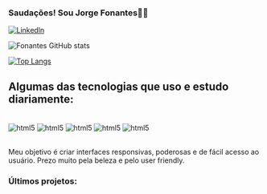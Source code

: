 ### Saudações! Sou Jorge Fonantes👋😄
[![Linkedln](https://img.shields.io/badge/LinkedIn-0077B5?style=for-the-badge&logo=linkedin&logoColor=white)](https://www.linkedin.com/in/jorge-lucas-fonantes/)

![Fonantes GitHub stats](https://github-readme-stats.vercel.app/api?username=JorgeFonantes&show_icons=true&theme=highcontrast)

[![Top Langs](https://github-readme-stats.vercel.app/api/top-langs/?username=JorgeFonantes)](https://github.com/JorgeFonantes/github-readme-stats)
## Algumas das tecnologias que uso e estudo diariamente:
<div style="display: inline_block"><br/>
<img align="center" alt="html5" src="https://img.shields.io/badge/Python-3776AB?style=for-the-badge&logo=python&logoColor=white">
<img align="center" alt="html5" src="https://img.shields.io/badge/JavaScript-F7DF1E?style=for-the-badge&logo=javascript&logoColor=black">
<img align="center" alt="html5" src="https://img.shields.io/badge/Shell_Script-121011?style=for-the-badge&logo=gnu-bash&logoColor=white">
<img align="center" alt="html5" src="https://img.shields.io/badge/Linux-FCC624?style=for-the-badge&logo=linux&logoColor=black">
<img align="center" alt="html5" src="https://img.shields.io/badge/Amazon_AWS-FF9900?style=for-the-badge&logo=amazonaws&logoColor=white">
<br></br>

 Meu objetivo é criar interfaces responsivas, poderosas e de fácil acesso ao usuário. Prezo muito pela beleza e pelo user friendly.

### Últimos projetos:



